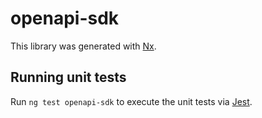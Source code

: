 # openapi-sdk

This library was generated with [Nx](https://nx.dev).

## Running unit tests

Run `ng test openapi-sdk` to execute the unit tests via [Jest](https://jestjs.io).
